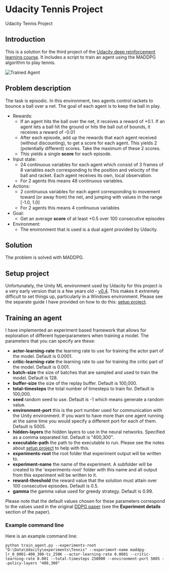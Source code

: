 # Udacity Tennis Project
Udacity Tennis Project

## Introduction
This is a solution for the third project of the [Udacity deep reinforcement learning course](https://www.udacity.com/course/deep-reinforcement-learning-nanodegree--nd893). It includes a script to train an agent using the MADDPG algorithm to play tennis.

![Trained Agent](https://user-images.githubusercontent.com/10624937/42135623-e770e354-7d12-11e8-998d-29fc74429ca2.gif)

## Problem description
The task is episodic. In this environment, two agents control rackets to bounce a ball over a net. The goal of each agent is to keep the ball in play.

- Rewards:
  - If an agent hits the ball over the net, it receives a reward of +0.1.  If an agent lets a ball hit the ground or hits the ball out of bounds, it receives a reward of -0.01
  - After each episode, add up the rewards that each agent received (without discounting), to get a score for each agent. This yields 2 (potentially different) scores. Take the maximum of these 2 scores.
  - This yields a single **score** for each episode.
- Input state:
  - 24 continuous variables for each agent which consist of 3 frames of 8 variables each corresponding to the position and velocity of the ball and racket. Each agent receives its own, local observation.
  - For 2 agents this means 48 continuous variables.
- Actions:
  - 2 continuous variables for each agent corresponding to movement toward (or away from) the net, and jumping with values in the range [-1.0, 1.0]
  - For 2 agents this means 4 continuous variables
- Goal:
  - Get an average **score** of at least +0.5 over 100 consecutive episodes
- Environment:
  -  The environment that is used is a dual agent provided by Udacity. 

## Solution
The problem is solved with MADDPG.
 
## Setup project
Unfortunately, the Unity ML environment used by Udacity for this project is a very early version that is a few years old - [v0.4](https://github.com/Unity-Technologies/ml-agents/releases/tag/0.4.0). This makes it extremely difficult to set things up, particularly in a Windows environment. Please see the separate guide I have provided on how to do this: [setup project](Setup.md).

## Training an agent
I have implemented an experiment based framework that allows for exploration of different hyperparameters when training a model. The parameters that you can specify are these:

- **actor-learning-rate** the learning rate to use for training the actor part of the model. Default is 0.0001.
- **critic-learning-rate** the learning rate to use for training the critic part of the model. Default is 0.001.
- **batch-size** the size of batches that are sampled and used to train the model. Default is 128.
- **buffer-size** the size of the replay buffer. Default is 100,000.
- **total-timesteps** the total number of timesteps to train for. Default is 100,000.
- **seed** random seed to use. Default is -1 which means generate a random value.
- **environment-port** this is the port number used for communication with the Unity environment. If you want to have more than one agent running at the same time you would specify a different port for each of them. Default is 5005.
- **hidden-layers** the hidden layers to use in the neural networks. Specified as a comma separated list. Default is "400,300".
- **executable-path** the path to the executable to run. Please see the notes about [setup project](Setup.md) to help with this.
- **experiments-root** the root folder that experiment output will be written to.
- **experiment-name** the name of the experiment. A subfolder will be created to the 'experiments-root' folder with this name and all output from this experiment will be written to it.
- **reward-threshold** the reward value that the solution must attain over 100 consecutive episodes. Default is 0.5.
- **gamma** the gamma value used for greedy strategy. Default is 0.99.

Please note that the default values chosen for these parameters correspond to the values used in the original [DDPG paper](https://arxiv.org/pdf/1509.02971.pdf) (see the **Experiment details** section of the paper).

### Example command line
Here is an example command line:

```python train_agent.py --experiments-root "D:\Data\Udacity\experiments\Tennis" --experiment-name maddpg-lr_0_0001-400_300-ts_250K --actor-learning-rate 0.0001 --critic-learning-rate 0.001 --total-timesteps 250000 --environment-port 5005 --policy-layers "400,300"```
